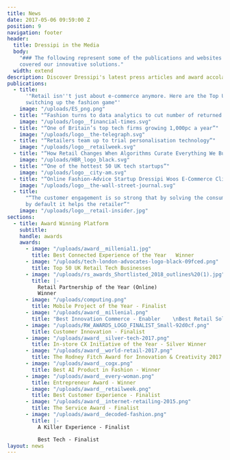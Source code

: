 ```yaml
---
title: News
date: 2017-05-06 09:59:00 Z
position: 9
navigation: footer
header:
  title: Dressipi in the Media
  body:
    "### The following represent some of the publications and websites that have
    covered our innovative solutions."
  width: extend
description: Discover Dressipi's latest press articles and award accolades.
publications:
  - title:
      '"Retail isn''t just about e-commerce anymore. Here are the Top UK companies
      switching up the fashion game"'
    image: "/uploads/ES_png.png"
  - title: "“Fashion turns to data analytics to cut number of returned items”"
    image: "/uploads/logo__financial-times.svg"
  - title: "“One of Britain’s top tech firms growing 1,000pc a year”"
    image: "/uploads/logo__the-telegraph.svg"
  - title: "“Retailers team up to trial personalisation technology”"
    image: "/uploads/logo__retailweek.svg"
  - title: "“How Retail Changes When Algorithms Curate Everything We Buy”"
    image: "/uploads/HBR_logo_black.svg"
  - title: "“One of the hottest 50 UK tech startups”"
    image: "/uploads/logo__city-am.svg"
  - title: "“Online Fashion-Advice Startup Dressipi Woos E-Commerce Clients”"
    image: "/uploads/logo__the-wall-street-journal.svg"
  - title:
      "“The customer engagement is so strong that by solving the consumer’s problems
      by default it helps the retailer”"
    image: "/uploads/logo__retail-insider.jpg"
sections:
  - title: Award Winning Platform
    subtitle:
    handle: awards
    awards:
      - image: "/uploads/award__millenial1.jpg"
        title: Best Connected Experience of the Year   Winner
      - image: "/uploads/tech-london-advocates-logo-black-09fced.png"
        title: Top 50 UK Retail Tech Businesses
      - image: "/uploads/rs_awards_Shortlisted_2018_outlines%20(1).jpg"
        title: |-
          Retail Partnership of the Year (Online)
          Winner
      - image: "/uploads/computing.png"
        title: Mobile Project of the Year - Finalist
      - image: "/uploads/award__millenial.png"
        title: "Best Innovation Commerce - Enabler    \nBest Retail Solution - Finalists"
      - image: "/uploads/RW_AWARDS_LOGO_FINALIST_Small-92d0cf.png"
        title: Customer Innovation - Finalist
      - image: "/uploads/award__silver-tech-2017.png"
        title: In-store CX Initiative of the Year - Silver Winner
      - image: "/uploads/award__world-retail-2017.png"
        title: The Rodney Fitch Award for Innovation & Creativity 2017 - Finalist
      - image: "/uploads/award__cogx.png"
        title: Best AI Product in Fashion - Winner
      - image: "/uploads/award__every-woman.png"
        title: Entrepreneur Award - Winner
      - image: "/uploads/award__retailweek.png"
        title: Best Customer Experience - Finalist
      - image: "/uploads/award__internet-retailing-2015.png"
        title: The Service Award - Finalist
      - image: "/uploads/award__decoded-fashion.png"
        title: |-
          A Killer Experience - Finalist

          Best Tech - Finalist
layout: news
---
```

